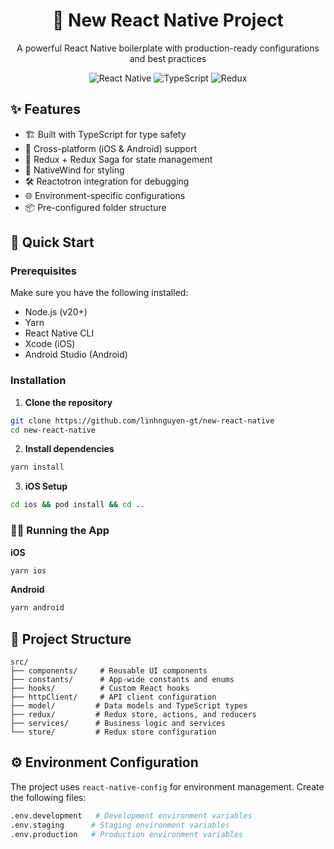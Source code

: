 <div align="center">
  <h1>🚀 New React Native Project</h1>
  <p>A powerful React Native boilerplate with production-ready configurations and best practices</p>
</div>

<div align="center">
  <img alt="React Native" src="https://img.shields.io/badge/React_Native-20232A?style=for-the-badge&logo=react&logoColor=61DAFB" />
  <img alt="TypeScript" src="https://img.shields.io/badge/TypeScript-007ACC?style=for-the-badge&logo=typescript&logoColor=white" />
  <img alt="Redux" src="https://img.shields.io/badge/Redux-593D88?style=for-the-badge&logo=redux&logoColor=white" />
</div>

## ✨ Features

- 🏗️ Built with TypeScript for type safety
- 📱 Cross-platform (iOS & Android) support
- 🔄 Redux + Redux Saga for state management
- 🎨 NativeWind for styling
- 🛠️ Reactotron integration for debugging
- 🌐 Environment-specific configurations
- 📦 Pre-configured folder structure

## 🚀 Quick Start

### Prerequisites

Make sure you have the following installed:

- Node.js (v20+)
- Yarn
- React Native CLI
- Xcode (iOS)
- Android Studio (Android)

### Installation

1. **Clone the repository**
```bash
git clone https://github.com/linhnguyen-gt/new-react-native
cd new-react-native
```

2. **Install dependencies**
```bash
yarn install
```

3. **iOS Setup**
```bash
cd ios && pod install && cd ..
```

### 🏃‍♂️ Running the App

**iOS**
```bash
yarn ios
```

**Android**
```bash
yarn android
```

## 📁 Project Structure

```
src/
├── components/     # Reusable UI components
├── constants/      # App-wide constants and enums
├── hooks/          # Custom React hooks
├── httpClient/     # API client configuration
├── model/         # Data models and TypeScript types
├── redux/         # Redux store, actions, and reducers
├── services/      # Business logic and services
└── store/         # Redux store configuration
```

## ⚙️ Environment Configuration

The project uses `react-native-config` for environment management. Create the following files:

```bash
.env.development   # Development environment variables
.env.staging      # Staging environment variables
.env.production   # Production environment variables
```

